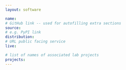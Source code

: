 ```yaml
---
layout: software

name:
# GitHub link -- used for autofilling extra sections
source:
# e.g. PyPI link
distribution:
# URL public facing service
live:

# list of names of associated lab projects
projects:
---
```

<!-- description should be automatically extracted from GitHub README if available -->
